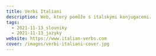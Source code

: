 ```yaml
---
title: Verbi Italiani
description: Web, který pomůže s italskými konjugacemi.
tags:
  - 2021-11-13_slovniky
  - 2021-11-13_jazyky
website: https://www.italian-verbs.com
cover: /images/verbi-italiani-cover.jpg
---
```

